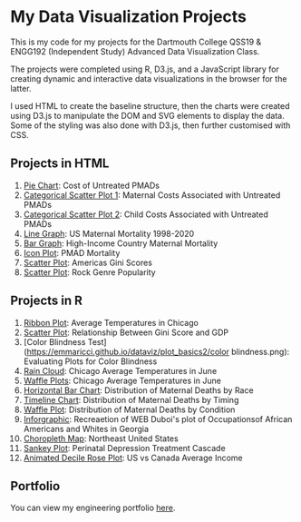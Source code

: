 # My Data Visualization Projects
 
This is my code for my projects for the Dartmouth College QSS19 & ENGG192 (Independent Study) Advanced Data Visualization Class.

The projects were completed using R, D3.js, and a JavaScript library for creating dynamic and interactive data visualizations in the browser for the latter.

I used HTML to create the baseline structure, then the charts were created using D3.js to manipulate the DOM and SVG elements to display the data. Some of the styling was also done with D3.js, then further customised with CSS. 

## Projects in HTML

1. [Pie Chart](https://emmaricci.github.io/dataviz/plot3/index.html): Cost of Untreated PMADs
2. [Categorical Scatter Plot 1](https://emmaricci.github.io/dataviz/plot4/index.html): Maternal Costs Associated with Untreated PMADs
3. [Categorical Scatter Plot 2](https://emmaricci.github.io/dataviz/plot5/index.html): Child Costs Associated with Untreated PMADs
4. [Line Graph](https://emmaricci.github.io/dataviz/plot6/index.html): US Maternal Mortality 1998-2020
5. [Bar Graph](https://emmaricci.github.io/dataviz/plot7/index.html): High-Income Country Maternal Mortality
6. [Icon Plot](https://emmaricci.github.io/dataviz/plot1/index.html): PMAD Mortality
7. [Scatter Plot](https://emmaricci.github.io/dataviz/plot100/index.html): Americas Gini Scores
8. [Scatter Plot](https://emmaricci.github.io/dataviz/plot101/index.html): Rock Genre Popularity

## Projects in R
1. [Ribbon Plot](https://emmaricci.github.io/dataviz/plot_basics/ribbon.png): Average Temperatures in Chicago
2. [Scatter Plot](https://emmaricci.github.io/dataviz/plot_basics/scatter.png): Relationship Between Gini Score and GDP
3. [Color Blindness Test](https://emmaricci.github.io/dataviz/plot_basics2/color blindness.png): Evaluating Plots for Color Blindness
4. [Rain Cloud](https://emmaricci.github.io/dataviz/plot_basics2/raincloud.png): Chicago Average Temperatures in June
5. [Waffle Plots](https://emmaricci.github.io/dataviz/plot_basics2/waffle.png): Chicago Average Temperatures in June
6. [Horizontal Bar Chart](https://emmaricci.github.io/dataviz/CDC_charts/horizontal_bar.png): Distribution of Maternal Deaths by Race
7. [Timeline Chart](https://emmaricci.github.io/dataviz/CDC_charts/timeline.png): Distribution of Maternal Deaths by Timing
8. [Waffle Plot](https://emmaricci.github.io/dataviz/CDC_charts/waffle.png): Distribution of Maternal Deaths by Condition
9. [Inforgraphic](https://emmaricci.github.io/dataviz/imitation/web_dubois.png): Recreaetion of WEB Duboi's plot of Occupationsof African Americans and Whites in Georgia
10. [Choropleth Map](https://emmaricci.github.io/dataviz/map/map.png): Northeast United States
11. [Sankey Plot](https://emmaricci.github.io/dataviz/sankey/plot1.png): Perinatal Depression Treatment Cascade
12. [Animated Decile Rose Plot](https://emmaricci.github.io/dataviz/animation/Decileroseplot.gif): US vs Canada Average Income

## Portfolio

You can view my engineering portfolio [here](https://emmariccid.myportfolio.com/).

